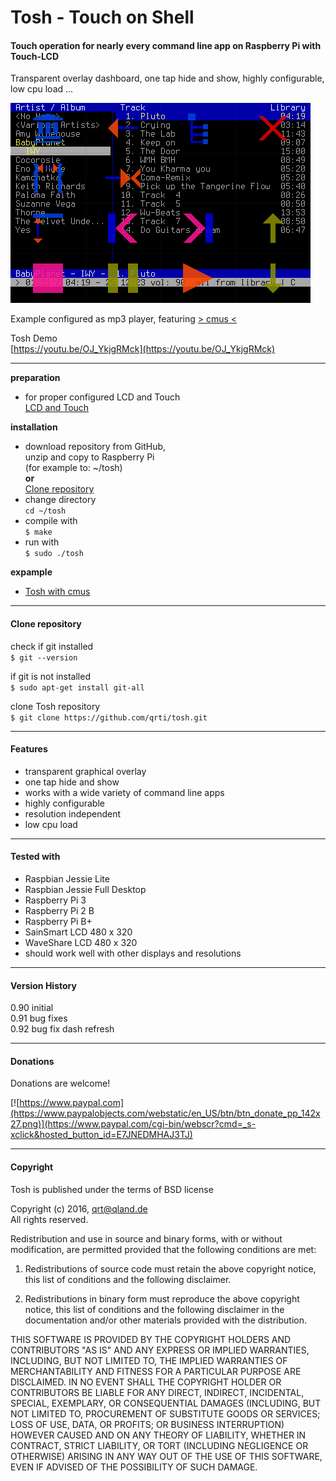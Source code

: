 # Tosh - Touch on Shell


#### **Touch operation for nearly every command line app on Raspberry Pi with Touch-LCD**

Transparent overlay dashboard, one tap hide and show, highly configurable, low cpu load ...

![tosh with cmus](images/screen01.png)

Example configured as mp3 player, featuring [> cmus <](https://cmus.github.io/)

Tosh Demo  
[https://youtu.be/OJ_YkjgRMck](https://youtu.be/OJ_YkjgRMck)

- - -

**preparation**
- for proper configured LCD and Touch  
  [LCD and Touch](instruct/lcd_touch.md)

**installation**

- download repository from GitHub,  
  unzip and copy to Raspberry Pi  
  (for example to: ~/tosh)  
  **or**  
  [Clone repository](#clone-repository)
- change directory  
  `cd ~/tosh`
- compile with  
  `$ make`
- run with  
  `$ sudo ./tosh`

**expample**

- [Tosh with cmus](instruct/cmus.md)

- - -

#### Clone repository

check if git installed  
`$ git --version`

if git is not installed  
`$ sudo apt-get install git-all`

clone Tosh repository  
`$ git clone https://github.com/qrti/tosh.git`

- - -

#### Features

- transparent graphical overlay
- one tap hide and show
- works with a wide variety of command line apps
- highly configurable
- resolution independent
- low cpu load

- - -

#### Tested with

 - Raspbian Jessie Lite
 - Raspbian Jessie Full Desktop
 - Raspberry Pi 3
 - Raspberry Pi 2 B
 - Raspberry Pi B+
 - SainSmart LCD 480 x 320
 - WaveShare LCD 480 x 320
 - should work well with other displays and resolutions

- - -

#### Version History

0.90 initial  
0.91 bug fixes  
0.92 bug fix dash refresh

- - -

#### Donations

Donations are welcome!

[![https://www.paypal.com](https://www.paypalobjects.com/webstatic/en_US/btn/btn_donate_pp_142x27.png)](https://www.paypal.com/cgi-bin/webscr?cmd=_s-xclick&hosted_button_id=E7JNEDMHAJ3TJ)

- - -

#### Copyright
Tosh is published under the terms of BSD license

Copyright (c) 2016, [qrt@qland.de](mailto:qrt@qland.de)  
All rights reserved.

Redistribution and use in source and binary forms, with or without modification, are permitted provided that the following conditions are met:

1. Redistributions of source code must retain the above copyright notice, this list of conditions and the following disclaimer.

2. Redistributions in binary form must reproduce the above copyright notice, this list of conditions and the following disclaimer in the documentation and/or other materials provided with the distribution.

THIS SOFTWARE IS PROVIDED BY THE COPYRIGHT HOLDERS AND CONTRIBUTORS "AS IS" AND ANY EXPRESS OR IMPLIED WARRANTIES, INCLUDING, BUT NOT LIMITED TO, THE IMPLIED WARRANTIES OF MERCHANTABILITY AND FITNESS FOR A PARTICULAR PURPOSE ARE DISCLAIMED. IN NO EVENT SHALL THE COPYRIGHT HOLDER OR CONTRIBUTORS BE LIABLE FOR ANY DIRECT, INDIRECT, INCIDENTAL, SPECIAL, EXEMPLARY, OR CONSEQUENTIAL DAMAGES (INCLUDING, BUT NOT LIMITED TO, PROCUREMENT OF SUBSTITUTE GOODS OR SERVICES; LOSS OF USE, DATA, OR PROFITS; OR BUSINESS INTERRUPTION) HOWEVER CAUSED AND ON ANY THEORY OF LIABILITY, WHETHER IN CONTRACT, STRICT LIABILITY, OR TORT (INCLUDING NEGLIGENCE OR OTHERWISE) ARISING IN ANY WAY OUT OF THE USE OF THIS SOFTWARE, EVEN IF ADVISED OF THE POSSIBILITY OF SUCH DAMAGE.
